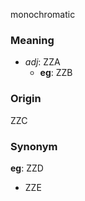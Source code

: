 monochromatic
### Meaning
+ _adj_: ZZA
    + __eg__: ZZB

### Origin

ZZC

### Synonym

__eg__: ZZD

+ ZZE


